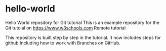 # hello-world
Hello World repository for Git tutorial
This is an example repository for the Git tutoial on https://www.w3schools.com
Remote tutorial 

This repository is built step by step in the tutorial.
It now includes steps for github
Including how to work with Branches on GitHub.
